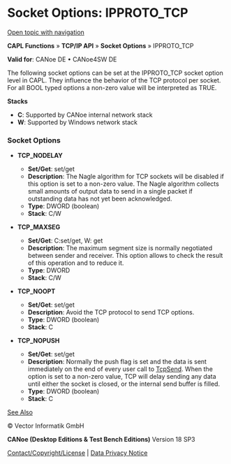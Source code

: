 # Socket Options: IPPROTO_TCP

[Open topic with navigation](../../../../CANoeDEFamily.htm#Topics/CAPLFunctions/TCPIPAPI/CAPLfunctionsTCPIPSocketOptionsIPPROTO_TCP.md)

**CAPL Functions** » **TCP/IP API** » **Socket Options** » IPPROTO_TCP

**Valid for**: CANoe DE • CANoe4SW DE

The following socket options can be set at the IPPROTO_TCP socket option level in CAPL. They influence the behavior of the TCP protocol per socket. For all BOOL typed options a non-zero value will be interpreted as TRUE.

**Stacks**

- **C**: Supported by CANoe internal network stack
- **W**: Supported by Windows network stack

### Socket Options

- **TCP_NODELAY**
  - **Set/Get**: set/get
  - **Description**: The Nagle algorithm for TCP sockets will be disabled if this option is set to a non-zero value. The Nagle algorithm collects small amounts of output data to send in a single packet if outstanding data has not yet been acknowledged.
  - **Type**: DWORD (boolean)
  - **Stack**: C/W

- **TCP_MAXSEG**
  - **Set/Get**: C:set/get, W: get
  - **Description**: The maximum segment size is normally negotiated between sender and receiver. This option allows to check the result of this operation and to reduce it.
  - **Type**: DWORD
  - **Stack**: C/W

- **TCP_NOOPT**
  - **Set/Get**: set/get
  - **Description**: Avoid the TCP protocol to send TCP options.
  - **Type**: DWORD (boolean)
  - **Stack**: C

- **TCP_NOPUSH**
  - **Set/Get**: set/get
  - **Description**: Normally the push flag is set and the data is sent immediately on the end of every user call to [TcpSend](Functions/CAPLfunctionTCPSend.md). When the option is set to a non-zero value, TCP will delay sending any data until either the socket is closed, or the internal send buffer is filled.
  - **Type**: DWORD (boolean)
  - **Stack**: C

[See Also](javascript:void(0);)

© Vector Informatik GmbH

**CANoe (Desktop Editions & Test Bench Editions)** Version 18 SP3

[Contact/Copyright/License](../../Shared/ContactCopyrightLicense.md) | [Data Privacy Notice](https://www.vector.com/int/en/company/get-info/privacy-policy/)